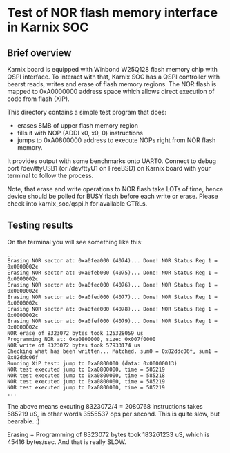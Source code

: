 # Test of NOR flash memory interface in Karnix SOC

## Brief overview

Karnix board is equipped with Winbond W25Q128 flash memory chip with QSPI interface. To interact with that, Karnix SOC has a QSPI controller with bearst reads, writes and erase of flash memory regions. The NOR flash is mapped to 0xA0000000 address space which allows direct execution of code from flash (XiP).

This directory contains a simple test program that does:
- erases 8MB of upper flash memory region
- fills it with NOP (ADDI x0, x0, 0) instructions
- jumps to 0xA0800000 address to execute NOPs right from NOR flash memory. 

It provides output with some benchmarks onto UART0. Connect to debug port /dev/ttyUSB1 (or /dev/ttyU1 on FreeBSD) on Karnix board with your terminal to follow the process.

Note, that erase and write operations to NOR flash take LOTs of time, hence device should be polled for BUSY flash before each write or erase. Please check into karnix_soc/qspi.h for available CTRLs.

## Testing results 

On the terminal you will see something like this:

```
...
Erasing NOR sector at: 0xa0fea000 (4074)... Done! NOR Status Reg 1 = 0x0000002c
Erasing NOR sector at: 0xa0feb000 (4075)... Done! NOR Status Reg 1 = 0x0000002c
Erasing NOR sector at: 0xa0fec000 (4076)... Done! NOR Status Reg 1 = 0x0000002c
Erasing NOR sector at: 0xa0fed000 (4077)... Done! NOR Status Reg 1 = 0x0000002c
Erasing NOR sector at: 0xa0fee000 (4078)... Done! NOR Status Reg 1 = 0x0000002c
Erasing NOR sector at: 0xa0fef000 (4079)... Done! NOR Status Reg 1 = 0x0000002c
NOR erase of 8323072 bytes took 125328059 us
Programming NOR at: 0xa0800000, size: 0x007f0000
NOR write of 8323072 bytes took 57933174 us
Checking what has been written... Matched. sum0 = 0x82ddc06f, sum1 = 0x82ddc06f
Running XiP test: jump to 0xa0800000 (data: 0x00000013)
NOR test executed jump to 0xa0800000, time = 585219
NOR test executed jump to 0xa0800000, time = 585218
NOR test executed jump to 0xa0800000, time = 585219
NOR test executed jump to 0xa0800000, time = 585219
...
```

The above means excuting 8323072/4 = 2080768 instructions takes 585219 uS, in other words 3555537 ops per second. This is quite slow, but bearable. :)

Erasing + Programming of 8323072 bytes took 183261233 uS, which is 45416 bytes/sec. And that is really SLOW.

